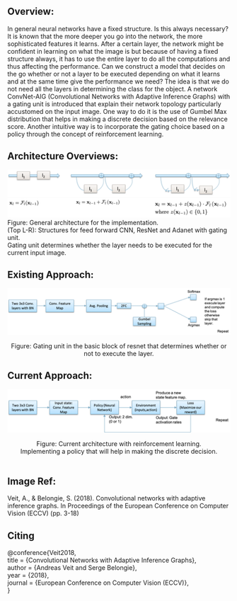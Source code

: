 Overview: <br>
--------------------------------------------------------------------------------------
In general neural networks have a fixed structure. Is this always necessary? It is known that the more deeper you go into the network, the more sophisticated features it learns.
After a certain layer, the network might be confident in learning on what the image is but because of having a fixed structure always, it has to use the entire layer to do all the computations and thus affecting the performance.
Can we construct a model that decides on the go whether or not a layer to be executed depending on what it learns and at the same time give the performance we need? 
The idea is that we do not need all the layers in determining the class for the object. A network ConvNet-AIG (Convolutional Networks with Adaptive Inference Graphs) with a gating unit is introduced that explain their network topology particularly accustomed on the input image. 
One way to do it is the use of Gumbel Max distribution that helps in making a discrete decision based on the relevance score. Another intuitive way is to incorporate the gating choice based on a policy through the concept of reinforcement learning. 

Architecture Overviews: <br>
--------------------------------------------------------------------------------------
![Overall Architecture](/images/images_overall-archi.png) <br>
![Overall Architecture 1](/images/images_overall-archi1.png) <br>
Figure: General architecture for the implementation. <br> 
(Top L-R): Structures for feed forward CNN, ResNet and Adanet with gating unit. <br>
Gating unit determines whether the layer needs to be executed for the current input image. <br>

Existing Approach: <br>
--------------------------------------------------------------------------------------
![Existing Approach](/images/images_existing_app.png) <br>
<div align="center">  Figure: Gating unit in the basic block of resnet that determines whether or not to execute the layer. </div> 

Current Approach: <br>
--------------------------------------------------------------------------------------
![Current Approach](/images/images_current_app.png) <br>
<div align="center">  Figure: Current architecture with reinforcement learning. <br>
Implementing a policy that will help in making the discrete decision.  
 </div> <br>

Image Ref: <br>
--------------------------------------------------------------------------------------
Veit, A., & Belongie, S. (2018). Convolutional networks with adaptive inference graphs. In Proceedings of the European Conference on Computer Vision (ECCV) (pp. 3-18) </br>

Citing <br>
--------------------------------------------------------------------------------------
@conference{Veit2018, <br>
title = {Convolutional Networks with Adaptive Inference Graphs}, <br>
author = {Andreas Veit and Serge Belongie}, <br>
year = {2018}, <br>
journal = {European Conference on Computer Vision (ECCV)}, <br>
}
